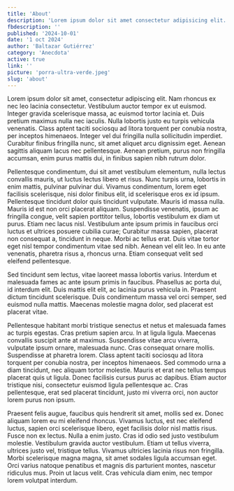 ```yaml
---
title: 'About'
description: 'Lorem ipsum dolor sit amet consectetur adipisicing elit. Nisi, eum! Magnam porro quas voluptas. Odit quidem eum rem corrupti aliquam!'
fbdescription: ''
published: '2024-10-01'
date: '1 oct 2024'
author: 'Baltazar Gutiérrez'
category: 'Anecdota'
active: true
link: ''
picture: 'porra-ultra-verde.jpeg'
slug: 'about'
---
```


Lorem ipsum dolor sit amet, consectetur adipiscing elit. Nam rhoncus ex nec leo lacinia consectetur. Vestibulum auctor tempor ex ut euismod. Integer gravida scelerisque massa, ac euismod tortor lacinia et. Duis pretium maximus nulla nec iaculis. Nulla lobortis justo eu turpis vehicula venenatis. Class aptent taciti sociosqu ad litora torquent per conubia nostra, per inceptos himenaeos. Integer vel dui fringilla nulla sollicitudin imperdiet. Curabitur finibus fringilla nunc, sit amet aliquet arcu dignissim eget. Aenean sagittis aliquam lacus nec pellentesque. Aenean pretium, purus non fringilla accumsan, enim purus mattis dui, in finibus sapien nibh rutrum dolor.

Pellentesque condimentum, dui sit amet vestibulum elementum, nulla lectus convallis mauris, ut luctus lectus libero et risus. Nunc turpis urna, lobortis in enim mattis, pulvinar pulvinar dui. Vivamus condimentum, lorem eget facilisis scelerisque, nisi dolor finibus elit, id scelerisque eros ex id ipsum. Pellentesque tincidunt dolor quis tincidunt vulputate. Mauris id massa nulla. Mauris id est non orci placerat aliquam. Suspendisse venenatis, ipsum ac fringilla congue, velit sapien porttitor tellus, lobortis vestibulum ex diam ut purus. Etiam nec lacus nisl. Vestibulum ante ipsum primis in faucibus orci luctus et ultrices posuere cubilia curae; Curabitur massa sapien, placerat non consequat a, tincidunt in neque. Morbi ac tellus erat. Duis vitae tortor eget nisl tempor condimentum vitae sed nibh. Aenean vel elit leo. In eu ante venenatis, pharetra risus a, rhoncus urna. Etiam consequat velit sed eleifend pellentesque.

Sed tincidunt sem lectus, vitae laoreet massa lobortis varius. Interdum et malesuada fames ac ante ipsum primis in faucibus. Phasellus ac porta dui, id interdum elit. Duis mattis elit elit, ac lacinia purus vehicula in. Praesent dictum tincidunt scelerisque. Duis condimentum massa vel orci semper, sed euismod nulla mattis. Maecenas molestie magna dolor, sed placerat est placerat vitae.

Pellentesque habitant morbi tristique senectus et netus et malesuada fames ac turpis egestas. Cras pretium sapien arcu. In at ligula ligula. Maecenas convallis suscipit ante at maximus. Suspendisse vitae arcu viverra, vulputate ipsum ornare, malesuada nunc. Cras consequat ornare mollis. Suspendisse at pharetra lorem. Class aptent taciti sociosqu ad litora torquent per conubia nostra, per inceptos himenaeos. Sed commodo urna a diam tincidunt, nec aliquam tortor molestie. Mauris et erat nec tellus tempus placerat quis ut ligula. Donec facilisis cursus purus ac dapibus. Etiam auctor tristique nisi, consectetur euismod ligula pellentesque ac. Cras pellentesque, erat sed placerat tincidunt, justo mi viverra orci, non auctor lorem purus non ipsum.

Praesent felis augue, faucibus quis hendrerit sit amet, mollis sed ex. Donec aliquam lorem eu mi eleifend rhoncus. Vivamus luctus, est nec eleifend luctus, sapien orci scelerisque libero, eget facilisis dolor nisl mattis risus. Fusce non ex lectus. Nulla a enim justo. Cras id odio sed justo vestibulum molestie. Vestibulum gravida auctor vestibulum. Etiam ut tellus viverra, ultrices justo vel, tristique tellus. Vivamus ultricies lacinia risus non fringilla. Morbi scelerisque magna magna, sit amet sodales ligula accumsan eget. Orci varius natoque penatibus et magnis dis parturient montes, nascetur ridiculus mus. Proin ut lacus velit. Cras vehicula diam enim, nec tempor lorem volutpat interdum.
